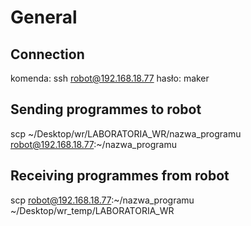 # General
## Connection

komenda: ssh robot@192.168.18.77
hasło: maker

## Sending programmes to robot

scp ~/Desktop/wr/LABORATORIA_WR/nazwa_programu robot@192.168.18.77:~/nazwa_programu

## Receiving programmes from robot

scp robot@192.168.18.77:~/nazwa_programu ~/Desktop/wr_temp/LABORATORIA_WR
